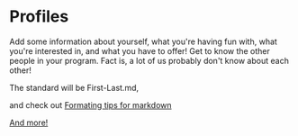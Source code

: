 # Profiles

Add some information about yourself, what you're having fun with, what you're interested in, and what you have to offer! Get to know the other people in your program. Fact is, a lot of us probably don't know about each other!

The standard will be First-Last.md,

and check out [Formating tips for markdown](https://help.github.com/articles/github-flavored-markdown/)

[And more!](https://guides.github.com/features/mastering-markdown/)
